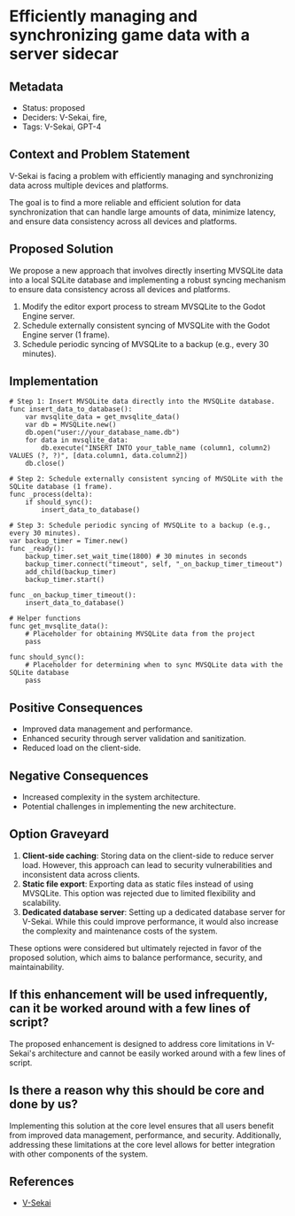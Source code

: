 # Efficiently managing and synchronizing game data with a server sidecar

## Metadata

- Status: proposed
- Deciders: V-Sekai, fire,
- Tags: V-Sekai, GPT-4

## Context and Problem Statement

V-Sekai is facing a problem with efficiently managing and synchronizing data across multiple devices and platforms.

The goal is to find a more reliable and efficient solution for data synchronization that can handle large amounts of data, minimize latency, and ensure data consistency across all devices and platforms.

## Proposed Solution

We propose a new approach that involves directly inserting MVSQLite data into a local SQLite database and implementing a robust syncing mechanism to ensure data consistency across all devices and platforms.

1. Modify the editor export process to stream MVSQLite to the Godot Engine server.
2. Schedule externally consistent syncing of MVSQLite with the Godot Engine server (1 frame).
3. Schedule periodic syncing of MVSQLite to a backup (e.g., every 30 minutes).

## Implementation

```gdscript
# Step 1: Insert MVSQLite data directly into the MVSQLite database.
func insert_data_to_database():
    var mvsqlite_data = get_mvsqlite_data()
    var db = MVSQLite.new()
    db.open("user://your_database_name.db")
    for data in mvsqlite_data:
        db.execute("INSERT INTO your_table_name (column1, column2) VALUES (?, ?)", [data.column1, data.column2])
    db.close()

# Step 2: Schedule externally consistent syncing of MVSQLite with the SQLite database (1 frame).
func _process(delta):
    if should_sync():
        insert_data_to_database()

# Step 3: Schedule periodic syncing of MVSQLite to a backup (e.g., every 30 minutes).
var backup_timer = Timer.new()
func _ready():
    backup_timer.set_wait_time(1800) # 30 minutes in seconds
    backup_timer.connect("timeout", self, "_on_backup_timer_timeout")
    add_child(backup_timer)
    backup_timer.start()

func _on_backup_timer_timeout():
    insert_data_to_database()

# Helper functions
func get_mvsqlite_data():
    # Placeholder for obtaining MVSQLite data from the project
    pass

func should_sync():
    # Placeholder for determining when to sync MVSQLite data with the SQLite database
    pass
```

## Positive Consequences

- Improved data management and performance.
- Enhanced security through server validation and sanitization.
- Reduced load on the client-side.

## Negative Consequences

- Increased complexity in the system architecture.
- Potential challenges in implementing the new architecture.

## Option Graveyard

1. **Client-side caching**: Storing data on the client-side to reduce server load. However, this approach can lead to security vulnerabilities and inconsistent data across clients.
2. **Static file export**: Exporting data as static files instead of using MVSQLite. This option was rejected due to limited flexibility and scalability.
3. **Dedicated database server**: Setting up a dedicated database server for V-Sekai. While this could improve performance, it would also increase the complexity and maintenance costs of the system.

These options were considered but ultimately rejected in favor of the proposed solution, which aims to balance performance, security, and maintainability.

## If this enhancement will be used infrequently, can it be worked around with a few lines of script?

The proposed enhancement is designed to address core limitations in V-Sekai's architecture and cannot be easily worked around with a few lines of script.

## Is there a reason why this should be core and done by us?

Implementing this solution at the core level ensures that all users benefit from improved data management, performance, and security. Additionally, addressing these limitations at the core level allows for better integration with other components of the system.

## References

- [V-Sekai](https://v-sekai.org/)